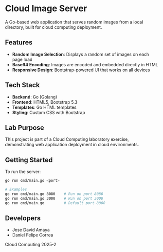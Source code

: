 # Cloud Image Server

A Go-based web application that serves random images from a local directory, built for cloud computing deployment.

## Features

- **Random Image Selection**: Displays a random set of images on each page load
- **Base64 Encoding**: Images are encoded and embedded directly in HTML
- **Responsive Design**: Bootstrap-powered UI that works on all devices

## Tech Stack

- **Backend**: Go (Golang)
- **Frontend**: HTML5, Bootstrap 5.3
- **Templates**: Go HTML templates
- **Styling**: Custom CSS with Bootstrap

## Lab Purpose

This project is part of a Cloud Computing laboratory exercise, demonstrating web application deployment in cloud environments.

## Getting Started

To run the server:

```bash
go run cmd/main.go <port>

# Examples
go run cmd/main.go 8080    # Run on port 8080
go run cmd/main.go 3000    # Run on port 3000
go run cmd/main.go         # Default port 8000
```

## Developers

- Jose David Amaya
- Daniel Felipe Correa

Cloud Computing 2025-2
